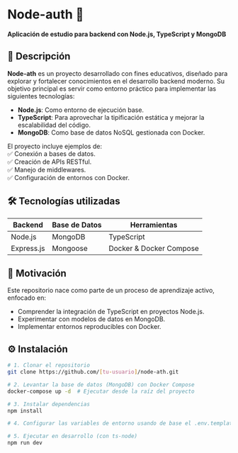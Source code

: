# Node-auth 🚀

**Aplicación de estudio para backend con Node.js, TypeScript y MongoDB**

## 📖 Descripción

**Node-ath** es un proyecto desarrollado con fines educativos, diseñado para explorar y fortalecer conocimientos en el desarrollo backend moderno. Su objetivo principal es servir como entorno práctico para implementar las siguientes tecnologías:

- **Node.js**: Como entorno de ejecución base.
- **TypeScript**: Para aprovechar la tipificación estática y mejorar la escalabilidad del código.
- **MongoDB**: Como base de datos NoSQL gestionada con Docker.

El proyecto incluye ejemplos de:  
✅ Conexión a bases de datos.  
✅ Creación de APIs RESTful.  
✅ Manejo de middlewares.  
✅ Configuración de entornos con Docker.

## 🛠️ Tecnologías utilizadas

| **Backend** | **Base de Datos** | **Herramientas**        |
| ----------- | ----------------- | ----------------------- |
| Node.js     | MongoDB           | TypeScript              |
| Express.js  | Mongoose          | Docker & Docker Compose |

## 🚀 Motivación

Este repositorio nace como parte de un proceso de aprendizaje activo, enfocado en:

- Comprender la integración de TypeScript en proyectos Node.js.
- Experimentar con modelos de datos en MongoDB.
- Implementar entornos reproducibles con Docker.

## ⚙️ Instalación

```bash
# 1. Clonar el repositorio
git clone https://github.com/[tu-usuario]/node-ath.git

# 2. Levantar la base de datos (MongoDB) con Docker Compose
docker-compose up -d  # Ejecutar desde la raíz del proyecto

# 3. Instalar dependencias
npm install

# 4. Configurar las variables de entorno usando de base el .env.template 

# 5. Ejecutar en desarrollo (con ts-node)
npm run dev
```
